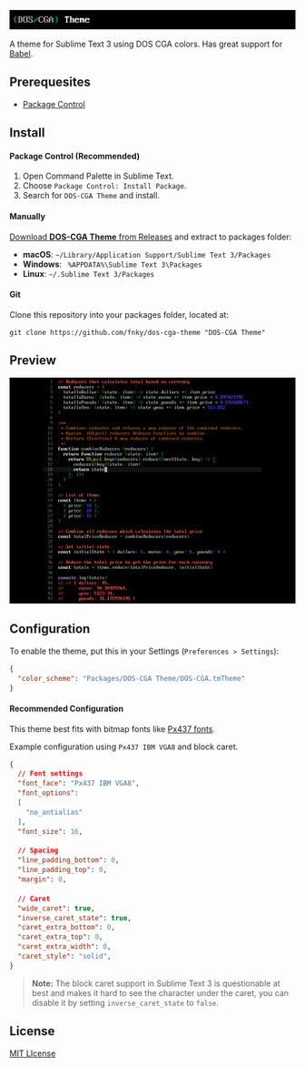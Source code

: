 ![DOS/CGA Theme](header.png)

A theme for Sublime Text 3 using DOS CGA colors. Has great support for [Babel](https://packagecontrol.io/packages/Babel).

## Prerequesites

- [Package Control](https://packagecontrol.io/)

## Install

#### Package Control (Recommended)

1. Open Command Palette in Sublime Text.
2. Choose `Package Control: Install Package`.
3. Search for `DOS-CGA Theme` and install.

#### Manually

[Download **DOS-CGA Theme** from Releases](https://github.com/fnky/dos-cga-theme/releases) and extract to packages folder:

- **macOS**: `~/Library/Application Support/Sublime Text 3/Packages`
- **Windows**: ` %APPDATA%\Sublime Text 3\Packages`
- **Linux**: `~/.Sublime Text 3/Packages`

#### Git

Clone this repository into your packages folder, located at:

```
git clone https://github.com/fnky/dos-cga-theme "DOS-CGA Theme"
```

## Preview

<img src="preview.png">

## Configuration

To enable the theme, put this in your Settings (`Preferences > Settings`):

```json
{
  "color_scheme": "Packages/DOS-CGA Theme/DOS-CGA.tmTheme"
}
```

#### Recommended Configuration

This theme best fits with bitmap fonts like [Px437 fonts](http://int10h.org/oldschool-pc-fonts/).

Example configuration using `Px437 IBM VGA8` and block caret.

```json
{
  // Font settings
  "font_face": "Px437 IBM VGA8",
  "font_options":
  [
    "no_antialias"
  ],
  "font_size": 16,

  // Spacing
  "line_padding_bottom": 0,
  "line_padding_top": 0,
  "margin": 0,

  // Caret
  "wide_caret": true,
  "inverse_caret_state": true,
  "caret_extra_bottom": 0,
  "caret_extra_top": 0,
  "caret_extra_width": 0,
  "caret_style": "solid",
}
```

> **Note:** The block caret support in Sublime Text 3 is questionable at best and makes it hard to see the character under the caret, you can disable it by setting `inverse_caret_state` to `false`.

## License

[MIT LIcense](LICENSE)

